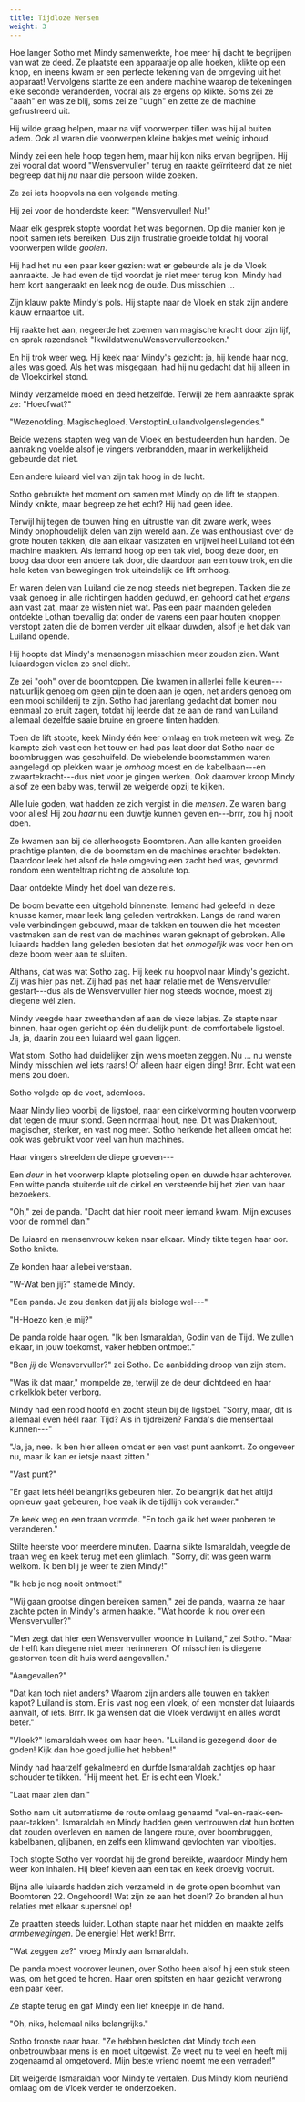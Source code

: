 ```yaml
---
title: Tijdloze Wensen
weight: 3
---
```

Hoe langer Sotho met Mindy samenwerkte, hoe meer hij dacht te begrijpen van wat ze deed. Ze plaatste een apparaatje op alle hoeken, klikte op een knop, en ineens kwam er een perfecte tekening van de omgeving uit het apparaat! Vervolgens startte ze een andere machine waarop de tekeningen elke seconde veranderden, vooral als ze ergens op klikte. Soms zei ze "aaah" en was ze blij, soms zei ze "uugh" en zette ze de machine gefrustreerd uit.

Hij wilde graag helpen, maar na vijf voorwerpen tillen was hij al buiten adem. Ook al waren die voorwerpen kleine bakjes met weinig inhoud. 

Mindy zei een hele hoop tegen hem, maar hij kon niks ervan begrijpen. Hij zei vooral dat woord "Wensvervuller" terug en raakte geïrriteerd dat ze niet begreep dat hij _nu_ naar die persoon wilde zoeken.

Ze zei iets hoopvols na een volgende meting.

Hij zei voor de honderdste keer: "Wensvervuller! Nu!"

Maar elk gesprek stopte voordat het was begonnen. Op die manier kon je nooit samen iets bereiken. Dus zijn frustratie groeide totdat hij vooral voorwerpen wilde _gooien_.

Hij had het nu een paar keer gezien: wat er gebeurde als je de Vloek aanraakte. Je had even de tijd voordat je niet meer terug kon. Mindy had hem kort aangeraakt en leek nog de oude. Dus misschien ...

Zijn klauw pakte Mindy's pols. Hij stapte naar de Vloek en stak zijn andere klauw ernaartoe uit.

Hij raakte het aan, negeerde het zoemen van magische kracht door zijn lijf, en sprak razendsnel: "IkwildatwenuWensvervullerzoeken."

En hij trok weer weg. Hij keek naar Mindy's gezicht: ja, hij kende haar nog, alles was goed. Als het was misgegaan, had hij nu gedacht dat hij alleen in de Vloekcirkel stond.

Mindy verzamelde moed en deed hetzelfde. Terwijl ze hem aanraakte sprak ze: "Hoeofwat?"

"Wezenofding. Magischegloed. VerstoptinLuilandvolgenslegendes."

Beide wezens stapten weg van de Vloek en bestudeerden hun handen. De aanraking voelde alsof je vingers verbrandden, maar in werkelijkheid gebeurde dat niet.

Een andere luiaard viel van zijn tak hoog in de lucht.

Sotho gebruikte het moment om samen met Mindy op de lift te stappen. Mindy knikte, maar begreep ze het echt? Hij had geen idee. 

Terwijl hij tegen de touwen hing en uitrustte van dit zware werk, wees Mindy onophoudelijk delen van zijn wereld aan. Ze was enthousiast over de grote houten takken, die aan elkaar vastzaten en vrijwel heel Luiland tot één machine maakten. Als iemand hoog op een tak viel, boog deze door, en boog daardoor een andere tak door, die daardoor aan een touw trok, en die hele keten van bewegingen trok uiteindelijk de lift omhoog. 

Er waren delen van Luiland die ze nog steeds niet begrepen. Takken die ze vaak genoeg in alle richtingen hadden geduwd, en gehoord dat het _ergens_ aan vast zat, maar ze wisten niet wat. Pas een paar maanden geleden ontdekte Lothan toevallig dat onder de varens een paar houten knoppen verstopt zaten die de bomen verder uit elkaar duwden, alsof je het dak van Luiland opende.

Hij hoopte dat Mindy's mensenogen misschien meer zouden zien. Want luiaardogen vielen zo snel dicht.

Ze zei "ooh" over de boomtoppen. Die kwamen in allerlei felle kleuren---natuurlijk genoeg om geen pijn te doen aan je ogen, net anders genoeg om een mooi schilderij te zijn. Sotho had jarenlang gedacht dat bomen nou eenmaal zo eruit zagen, totdat hij leerde dat ze aan de rand van Luiland allemaal dezelfde saaie bruine en groene tinten hadden.

Toen de lift stopte, keek Mindy één keer omlaag en trok meteen wit weg. Ze klampte zich vast een het touw en had pas laat door dat Sotho naar de boombruggen was geschuifeld. De wiebelende boomstammen waren aangelegd op plekken waar je _omhoog_ moest en de kabelbaan---en zwaartekracht---dus niet voor je gingen werken. Ook daarover kroop Mindy alsof ze een baby was, terwijl ze weigerde opzij te kijken.

Alle luie goden, wat hadden ze zich vergist in die _mensen_. Ze waren bang voor alles! Hij zou _haar_ nu een duwtje kunnen geven en---brrr, zou hij nooit doen.

Ze kwamen aan bij de allerhoogste Boomtoren. Aan alle kanten groeiden prachtige planten, die de boomstam en de machines erachter bedekten. Daardoor leek het alsof de hele omgeving een zacht bed was, gevormd rondom een wenteltrap richting de absolute top.

Daar ontdekte Mindy het doel van deze reis.

De boom bevatte een uitgehold binnenste. Iemand had geleefd in deze knusse kamer, maar leek lang geleden vertrokken. Langs de rand waren vele verbindingen gebouwd, maar de takken en touwen die het moesten vastmaken aan de rest van de machines waren geknapt of gebroken. Alle luiaards hadden lang geleden besloten dat het _onmogelijk_ was voor hen om deze boom weer aan te sluiten.

Althans, dat was wat Sotho zag. Hij keek nu hoopvol naar Mindy's gezicht. Zij was hier pas net. Zij had pas net haar relatie met de Wensvervuller gestart---dus als de Wensvervuller hier nog steeds woonde, moest zij diegene wél zien.

Mindy veegde haar zweethanden af aan de vieze labjas. Ze stapte naar binnen, haar ogen gericht op één duidelijk punt: de comfortabele ligstoel. Ja, ja, daarin zou een luiaard wel gaan liggen. 

Wat stom. Sotho had duidelijker zijn wens moeten zeggen. Nu ... nu wenste Mindy misschien wel iets raars! Of alleen haar eigen ding! Brrr. Echt wat een mens zou doen.

Sotho volgde op de voet, ademloos.

Maar Mindy liep voorbij de ligstoel, naar een cirkelvorming houten voorwerp dat tegen de muur stond. Geen normaal hout, nee. Dit was Drakenhout, magischer, sterker, en vast nog meer. Sotho herkende het alleen omdat het ook was gebruikt voor veel van hun machines.

Haar vingers streelden de diepe groeven---

Een _deur_ in het voorwerp klapte plotseling open en duwde haar achterover. Een witte panda stuiterde uit de cirkel en versteende bij het zien van haar bezoekers.

"Oh," zei de panda. "Dacht dat hier nooit meer iemand kwam. Mijn excuses voor de rommel dan."

De luiaard en mensenvrouw keken naar elkaar. Mindy tikte tegen haar oor. Sotho knikte. 

Ze konden haar allebei verstaan.

"W-Wat ben jij?" stamelde Mindy.

"Een panda. Je zou denken dat jij als biologe wel---"

"H-Hoezo ken je mij?"

De panda rolde haar ogen. "Ik ben Ismaraldah, Godin van de Tijd. We zullen elkaar, in jouw toekomst, vaker hebben ontmoet."

"Ben _jij_ de Wensvervuller?" zei Sotho. De aanbidding droop van zijn stem.

"Was ik dat maar," mompelde ze, terwijl ze de deur dichtdeed en haar cirkelklok beter verborg.

Mindy had een rood hoofd en zocht steun bij de ligstoel. "Sorry, maar, dit is allemaal even héél raar. Tijd? Als in tijdreizen? Panda's die mensentaal kunnen---"

"Ja, ja, nee. Ik ben hier alleen omdat er een vast punt aankomt. Zo ongeveer nu, maar ik kan er ietsje naast zitten."

"Vast punt?"

"Er gaat iets héél belangrijks gebeuren hier. Zo belangrijk dat het altijd opnieuw gaat gebeuren, hoe vaak ik de tijdlijn ook verander."

Ze keek weg en een traan vormde. "En toch ga ik het weer proberen te veranderen."

Stilte heerste voor meerdere minuten. Daarna slikte Ismaraldah, veegde de traan weg en keek terug met een glimlach. "Sorry, dit was geen warm welkom. Ik ben blij je weer te zien Mindy!"

"Ik heb je nog nooit ontmoet!"

"Wij gaan grootse dingen bereiken samen," zei de panda, waarna ze haar zachte poten in Mindy's armen haakte. "Wat hoorde ik nou over een Wensvervuller?"

"Men zegt dat hier een Wensvervuller woonde in Luiland," zei Sotho. "Maar de helft kan diegene niet meer herinneren. Of misschien is diegene gestorven toen dit huis werd aangevallen."

"Aangevallen?"

"Dat kan toch niet anders? Waarom zijn anders alle touwen en takken kapot? Luiland is stom. Er is vast nog een vloek, of een monster dat luiaards aanvalt, of iets. Brrr. Ik ga wensen dat die Vloek verdwijnt en alles wordt beter."

"Vloek?" Ismaraldah wees om haar heen. "Luiland is gezegend door de goden! Kijk dan hoe goed jullie het hebben!"

Mindy had haarzelf gekalmeerd en durfde Ismaraldah zachtjes op haar schouder te tikken. "Hij meent het. Er is echt een Vloek."

"Laat maar zien dan." 

Sotho nam uit automatisme de route omlaag genaamd "val-en-raak-een-paar-takken". Ismaraldah en Mindy hadden geen vertrouwen dat hun botten dat zouden overleven en namen de langere route, over boombruggen, kabelbanen, glijbanen, en zelfs een klimwand gevlochten van viooltjes.

Toch stopte Sotho ver voordat hij de grond bereikte, waardoor Mindy hem weer kon inhalen. Hij bleef kleven aan een tak en keek droevig vooruit.

Bijna alle luiaards hadden zich verzameld in de grote open boomhut van Boomtoren 22. Ongehoord! Wat zijn ze aan het doen!? Zo branden al hun relaties met elkaar supersnel op!

Ze praatten steeds luider. Lothan stapte naar het midden en maakte zelfs _armbewegingen_. De energie! Het werk! Brrr.

"Wat zeggen ze?" vroeg Mindy aan Ismaraldah. 

De panda moest voorover leunen, over Sotho heen alsof hij een stuk steen was, om het goed te horen. Haar oren spitsten en haar gezicht verwrong een paar keer.

Ze stapte terug en gaf Mindy een lief kneepje in de hand.

"Oh, niks, helemaal niks belangrijks."

Sotho fronste naar haar. "Ze hebben besloten dat Mindy toch een onbetrouwbaar mens is en moet uitgewist. Ze weet nu te veel en heeft mij zogenaamd al omgetoverd. Mijn beste vriend noemt me een verrader!"

Dit weigerde Ismaraldah voor Mindy te vertalen. Dus Mindy klom neuriënd omlaag om de Vloek verder te onderzoeken.